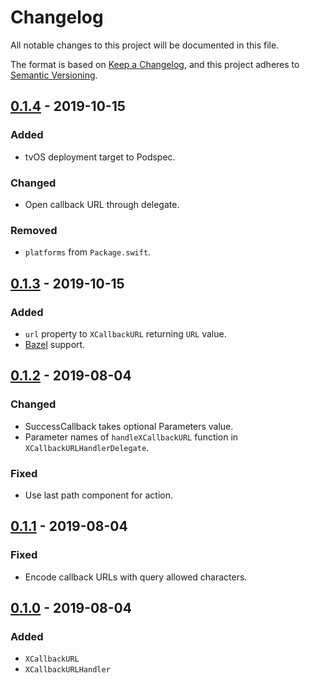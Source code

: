 # Changelog
All notable changes to this project will be documented in this file.

The format is based on [Keep a Changelog](https://keepachangelog.com/en/1.0.0/),
and this project adheres to [Semantic Versioning](https://semver.org/spec/v2.0.0.html).

## [0.1.4] - 2019-10-15
### Added
- tvOS deployment target to Podspec.

### Changed
- Open callback URL through delegate.

### Removed
- `platforms` from `Package.swift`.

## [0.1.3] - 2019-10-15
### Added
- `url` property to `XCallbackURL` returning `URL` value.
- [Bazel](https://bazel.build) support.

## [0.1.2] - 2019-08-04
### Changed
- SuccessCallback takes optional Parameters value.
- Parameter names of `handleXCallbackURL` function in `XCallbackURLHandlerDelegate`.

### Fixed
- Use last path component for action.

## [0.1.1] - 2019-08-04
### Fixed
- Encode callback URLs with query allowed characters.

## [0.1.0] - 2019-08-04
### Added
- `XCallbackURL`
- `XCallbackURLHandler`

[0.1.4]: https://github.com/jasonnam/XCallbackURL/compare/0.1.3...0.1.4
[0.1.3]: https://github.com/jasonnam/XCallbackURL/compare/0.1.2...0.1.3
[0.1.2]: https://github.com/jasonnam/XCallbackURL/compare/0.1.1...0.1.2
[0.1.1]: https://github.com/jasonnam/XCallbackURL/compare/0.1.0...0.1.1
[0.1.0]: https://github.com/jasonnam/XCallbackURL/releases/tag/0.1.0
